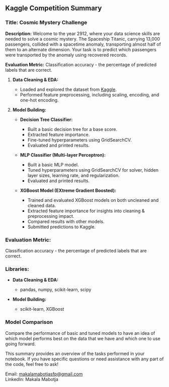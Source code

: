 ## Kaggle Competition Summary
### **Title:** Cosmic Mystery Challenge  
**Description:** Welcome to the year 2912, where your data science skills are needed to solve a cosmic mystery. The Spaceship Titanic, carrying 13,000 passengers, collided with a spacetime anomaly, transporting almost half of them to an alternate dimension. Your task is to predict which passengers were transported by the anomaly using recovered records.

**Evaluation Metric:** Classification accuracy - the percentage of predicted labels that are correct.  

1. **Data Cleaning & EDA:**
   - Loaded and explored the dataset from [Kaggle](https://www.kaggle.com/competitions/spaceship-titanic/data).
   - Performed feature preprocessing, including scaling, encoding, and one-hot encoding.

2. **Model Building:**
   - **Decision Tree Classifier:**
     - Built a basic decision tree for a base score.
     - Extracted feature importance.
     - Fine-tuned hyperparameters using GridSearchCV.
     - Evaluated and printed results.

   - **MLP Classifier (Multi-layer Perceptron):**
     - Built a basic MLP model.
     - Tuned hyperparameters using GridSearchCV for solver, hidden layer sizes, learning rate, and regularization.
     - Evaluated and printed results.

   - **XGBoost Model (EXtreme Gradient Boosted):**
     - Trained and evaluated XGBoost models on both uncleaned and cleaned data.
     - Extracted feature importance for insights into cleaning & preprocessing impact.
     - Compared results with other models.
     - Submitted predictions to Kaggle.

### Evaluation Metric:

Classification accuracy - the percentage of predicted labels that are correct.

### Libraries:

- **Data Cleaning & EDA:**
  - pandas, numpy, scikit-learn, scipy

- **Model Building:**
  - scikit-learn, XGBoost

### Model Comparison
Compare the performance of basic and tuned  models to have an idea of which model performs best on the data that we have and which one to use going forward.

This summary provides an overview of the tasks performed in your notebook. If you have specific questions or need assistance with any part of the code, feel free to ask!  
  
Email: makalamabotjasfp@gmail.com  
LinkedIn: Makala Mabotja
